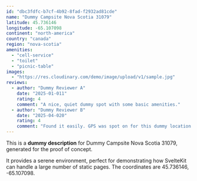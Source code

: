 ```yaml
---
id: "dbc3fdfc-b7cf-4b92-8fad-f2932ad81cde"
name: "Dummy Campsite Nova Scotia 31079"
latitude: 45.736146
longitude: -65.107098
continent: "north-america"
country: "canada"
region: "nova-scotia"
amenities:
  - "cell-service"
  - "toilet"
  - "picnic-table"
images:
  - "https://res.cloudinary.com/demo/image/upload/v1/sample.jpg"
reviews:
  - author: "Dummy Reviewer A"
    date: "2025-01-011"
    rating: 4
    comment: "A nice, quiet dummy spot with some basic amenities."
  - author: "Dummy Reviewer B"
    date: "2025-04-020"
    rating: 4
    comment: "Found it easily. GPS was spot on for this dummy location."
---
```


This is a **dummy description** for Dummy Campsite Nova Scotia 31079, generated for the proof of concept.

It provides a serene environment, perfect for demonstrating how SvelteKit can handle a large number of static pages. The coordinates are 45.736146, -65.107098.
